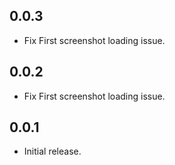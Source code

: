 ## 0.0.3

- Fix First screenshot loading issue.

## 0.0.2

- Fix First screenshot loading issue.

## 0.0.1

- Initial release.
